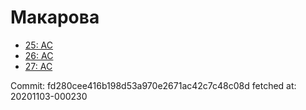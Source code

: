 # Макарова
- [25: AC](25.md)
- [26: AC](26.md)
- [27: AC](27.md)

Commit: fd280cee416b198d53a970e2671ac42c7c48c08d
 fetched at: 20201103-000230
